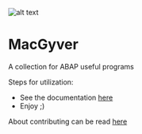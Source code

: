 ![alt text](https://www.shareicon.net/data/128x128/2016/10/18/845219_attach_512x512.png) 
# MacGyver

A collection for ABAP useful programs

Steps for utilization:

- See the documentation [here](https://github.com/pacheco7/MacGyver/wiki)
- Enjoy ;)

About contributing can be read [here](https://github.com/pacheco7/MacGyver/contributing.md)
